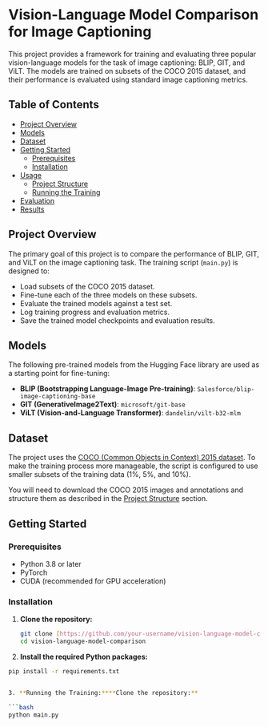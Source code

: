# Vision-Language Model Comparison for Image Captioning

This project provides a framework for training and evaluating three popular vision-language models for the task of image captioning: BLIP, GIT, and ViLT. The models are trained on subsets of the COCO 2015 dataset, and their performance is evaluated using standard image captioning metrics.

## Table of Contents

- [Project Overview](#project-overview)
- [Models](#models)
- [Dataset](#dataset)
- [Getting Started](#getting-started)
  - [Prerequisites](#prerequisites)
  - [Installation](#installation)
- [Usage](#usage)
  - [Project Structure](#project-structure)
  - [Running the Training](#running-the-training)
- [Evaluation](#evaluation)
- [Results](#results)

## Project Overview

The primary goal of this project is to compare the performance of BLIP, GIT, and ViLT on the image captioning task. The training script (`main.py`) is designed to:

- Load subsets of the COCO 2015 dataset.
- Fine-tune each of the three models on these subsets.
- Evaluate the trained models against a test set.
- Log training progress and evaluation metrics.
- Save the trained model checkpoints and evaluation results.

## Models

The following pre-trained models from the Hugging Face library are used as a starting point for fine-tuning:

- **BLIP (Bootstrapping Language-Image Pre-training)**: `Salesforce/blip-image-captioning-base`
- **GIT (GenerativeImage2Text)**: `microsoft/git-base`
- **ViLT (Vision-and-Language Transformer)**: `dandelin/vilt-b32-mlm`

## Dataset

The project uses the [COCO (Common Objects in Context) 2015 dataset](https://cocodataset.org/#home). To make the training process more manageable, the script is configured to use smaller subsets of the training data (1%, 5%, and 10%).

You will need to download the COCO 2015 images and annotations and structure them as described in the [Project Structure](#project-structure) section.

## Getting Started

### Prerequisites

- Python 3.8 or later
- PyTorch
- CUDA (recommended for GPU acceleration)

### Installation

1. **Clone the repository:**

   ```bash
   git clone [https://github.com/your-username/vision-language-model-comparison.git](https://github.com/your-username/vision-language-model-comparison.git)
   cd vision-language-model-comparison

2. **Install the required Python packages:**

```bash
pip install -r requirements.txt


3. **Running the Training:****Clone the repository:**

```bash
python main.py
